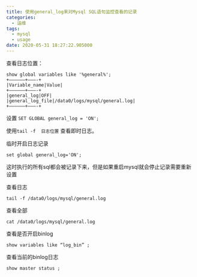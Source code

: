```yaml
---
title: 使用general_log来对Mysql SQL语句监控查看的记录
categories:
  - 运维
tags:
  - mysql
  - usage
date: 2020-05-31 18:27:22.905000
---
```

查看日志位置：

	show global variables like '%general%';
	+——————+———-+
	|Variable_name|Value|
	+——————+———-+
	|general_log|OFF|
	|general_log_file|/data0/logs/mysql/general.log|
	+——————+———-+

设置 `SET GLOBAL general_log = 'ON';`

使用`tail -f  日志位置` 查看即时日志。


临时开启日志记录

	set global general_log='ON';

这时执行的所有sql都会被记录下来，但是如果重启mysql就会停止记录需要重新设置

查看日志

	tail -f /data0/logs/mysql/general.log

查看全部

	cat /data0/logs/mysql/general.log

查看是否开启binlog

	show variables like “log_bin” ;

查看当前的binlog日志

	show master status ;